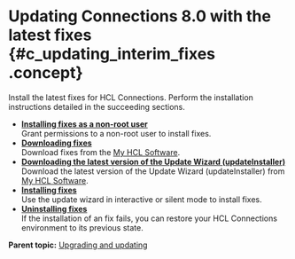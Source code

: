 # Updating Connections 8.0 with the latest fixes {#c_updating_interim_fixes .concept}

Install the latest fixes for HCL Connections. Perform the installation instructions detailed in the succeeding sections. 

-   **[Installing fixes as a non-root user](../migrate/t_non-root_install_fixes.md)**  
Grant permissions to a non-root user to install fixes.
-   **[Downloading fixes](../migrate/t_downloading_fixes.md)**  
Download fixes from the [My HCL Software](https://my.hcltechsw.com/).
-   **[Downloading the latest version of the Update Wizard \(updateInstaller\)](../migrate/t_im_upgrade.md)**  
Download the latest version of the Update Wizard \(updateInstaller\) from [My HCL Software](https://my.hcltechsw.com/).
-   **[Installing fixes](../migrate/c_installing_interim_fixes.md)**  
Use the update wizard in interactive or silent mode to install fixes.
-   **[Uninstalling fixes](../migrate/c_update_uninstall.md)**  
If the installation of an fix fails, you can restore your HCL Connections environment to its previous state.

**Parent topic:** [Upgrading and updating](../migrate/c_upgrade_migrate_overview.md)

